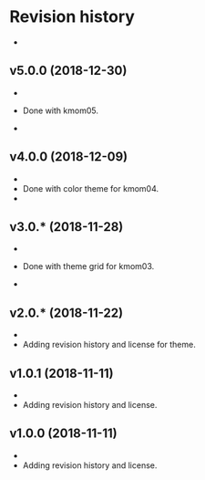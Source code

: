 Revision history
=========================
-
v5.0.0 (2018-12-30)
-------------------------
-
- Done with kmom05.

-
v4.0.0 (2018-12-09)
-------------------------
-
- Done with color theme for kmom04.
-
v3.0.* (2018-11-28)
-------------------------
-
- Done with theme grid for kmom03.


-
v2.0.* (2018-11-22)
-------------------------
-
- Adding revision history and license for theme.



v1.0.1 (2018-11-11)
-------------------------
-
- Adding revision history and license.



v1.0.0 (2018-11-11)
-------------------------
-
- Adding revision history and license.
